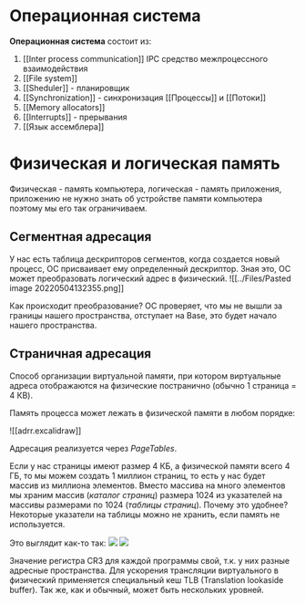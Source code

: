 # Операционная система
**Операционная система** состоит из:
1. [[Inter process communication]] IPC средство межпроцессного взаимодействия
2. [[File system]]
3. [[Sheduler]] - планировщик
4. [[Synchronization]] - синхронизация [[Процессы]] и [[Потоки]]
5. [[Memory allocators]]
6. [[Interrupts]] - прерывания
7. [[Язык ассемблера]]

# Физическая и логическая память
Физическая - память компьютера, логическая - память приложения, приложению не нужно знать об устройстве памяти компьютера поэтому мы его так ограничиваем.

## Сегментная адресация
У нас есть таблица дескрипторов сегментов, когда создается новый процесс, ОС присваивает ему определенный дескриптор. Зная это, ОС может преобразовать логический адрес в физический.
![[../Files/Pasted image 20220504132355.png]]

Как происходит преобразование? ОС проверяет, что мы не вышли за границы нашего пространства, отступает на Base, это будет начало нашего пространства.

## Страничная адресация

Способ организации виртуальной памяти, при котором виртуальные адреса отображаются на физические постранично (обычно 1 страница = 4 КB).

Память процесса может лежать в физической памяти в любом порядке:

![[adrr.excalidraw]]

Адресация реализуется через _PageTables_.

Если у нас страницы имеют размер 4 КБ, а физической памяти всего 4 ГБ, то мы можем создать 1 миллион страниц, то есть у нас будет массив из миллиона элементов. Вместо массива на много элементов мы храним массив (_каталог страниц_) размера 1024 из указателей на массивы размерами по 1024 (_таблицы страниц_). Почему это удобнее? Некоторые указатели на таблицы можно не хранить, если память не используется.

Это выглядит как-то так:
![](02.15_page_table.png)
![](02.15_page_tables.png)

Значение регистра CR3 для каждой программы свой, т.к. у них разные адресные пространства. Для ускорения трансляции виртуального в физический применяется специальный кеш TLB (Translation lookaside buffer). Так же, как и обычный, может быть нескольких уровней.